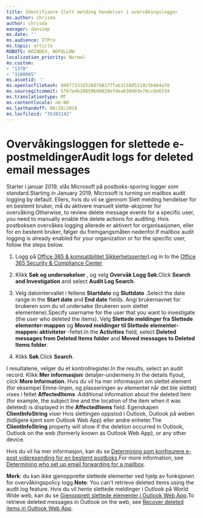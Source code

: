 ```yaml
---
title: Identifisere Slett melding hendelser i overvåkingslogger
ms.author: chrisda
author: chrisda
manager: dansimp
ms.date: ''
ms.audience: ITPro
ms.topic: article
ROBOTS: NOINDEX, NOFOLLOW
localization_priority: Normal
ms.custom:
- "1370"
- "3100005"
ms.assetid: ''
ms.openlocfilehash: 89877331d328d798177fab3150d5219c5b484a70
ms.sourcegitcommit: 5fb7a4b28859690020efdea630d03e70cc0e6334
ms.translationtype: MT
ms.contentlocale: nb-NO
ms.lasthandoff: 06/28/2019
ms.locfileid: "35383142"
---
```

# <a name="audit-logs-for-deleted-email-messages"></a><span data-ttu-id="f92d4-102">Overvåkingsloggen for slettede e-postmeldinger</span><span class="sxs-lookup"><span data-stu-id="f92d4-102">Audit logs for deleted email messages</span></span>

<span data-ttu-id="f92d4-103">Starter i januar 2019, slås Microsoft på postboks-sporing logger som standard.</span><span class="sxs-lookup"><span data-stu-id="f92d4-103">Starting in January 2019, Microsoft is turning on mailbox audit logging by default.</span></span> <span data-ttu-id="f92d4-104">Ellers, hvis du vil se gjennom Slett melding hendelser for en bestemt bruker, må du aktivere manuelt slette-aksjoner for overvåking.</span><span class="sxs-lookup"><span data-stu-id="f92d4-104">Otherwise, to review delete message events for a specific user, you need to manually enable the delete actions for auditing.</span></span> <span data-ttu-id="f92d4-105">Hvis postboksen overvåkes logging allerede er aktivert for organisasjonen, eller for en bestemt bruker, følger du fremgangsmåten nedenfor.</span><span class="sxs-lookup"><span data-stu-id="f92d4-105">If mailbox audit logging is already enabled for your organization or for the specific user, follow the steps below.</span></span>

1. <span data-ttu-id="f92d4-106">Logg på [Office 365 & kompatibilitet Sikkerhetssenter](https://protection.office.com/)</span><span class="sxs-lookup"><span data-stu-id="f92d4-106">Log in to the [Office 365 Security & Compliance Center](https://protection.office.com/)</span></span>

2. <span data-ttu-id="f92d4-107">Klikk **Søk og undersøkelser** , og velg **Overvåk Logg Søk**.</span><span class="sxs-lookup"><span data-stu-id="f92d4-107">Click **Search and Investigation** and select **Audit Log Search**.</span></span>

3. <span data-ttu-id="f92d4-108">Velg datointervallet i feltene **Startdato** og **Sluttdato** .</span><span class="sxs-lookup"><span data-stu-id="f92d4-108">Select the date range in the **Start date** and **End date** fields.</span></span> <span data-ttu-id="f92d4-109">Angi brukernavnet for brukeren som du vil undersøke (brukeren som slettet elementene).</span><span class="sxs-lookup"><span data-stu-id="f92d4-109">Specify username for the user that you want to investigate (the user who deleted the items).</span></span> <span data-ttu-id="f92d4-110">Velg **Slettede meldinger fra Slettede elementer-mappen** og **Moved meldinger til Slettede elementer-mappen**i **aktiviteter** -feltet.</span><span class="sxs-lookup"><span data-stu-id="f92d4-110">In the **Activities** field, select **Deleted messages from Deleted Items folder** and **Moved messages to Deleted Items folder**.</span></span>

4. <span data-ttu-id="f92d4-111">Klikk **Søk**.</span><span class="sxs-lookup"><span data-stu-id="f92d4-111">Click **Search**.</span></span>

<span data-ttu-id="f92d4-112">I resultatene, velger du et kontrollregister.</span><span class="sxs-lookup"><span data-stu-id="f92d4-112">In the results, select an audit record.</span></span> <span data-ttu-id="f92d4-113">Klikk **Mer informasjon**i detaljer-undermeny.</span><span class="sxs-lookup"><span data-stu-id="f92d4-113">In the details flyout, click **More Information**.</span></span> <span data-ttu-id="f92d4-114">Hvis du vil ha mer informasjon om slettet element (for eksempel Emne-linjen, og plasseringen av elementet når det ble slettet) vises i feltet **AffectedItems** .</span><span class="sxs-lookup"><span data-stu-id="f92d4-114">Additional information about the deleted item (for example, the subject line and the location of the item when it was deleted) is displayed in the **AffectedItems** field.</span></span> <span data-ttu-id="f92d4-115">Egenskapen **ClientInfoString** viser Hvis slettingen oppstod i Outlook, Outlook på weben (tidligere kjent som Outlook Web App) eller andre enheter.</span><span class="sxs-lookup"><span data-stu-id="f92d4-115">The **ClientInfoString** property will show if the deletion occurred in Outlook, Outlook on the web (formerly known as Outlook Web App), or any other device.</span></span>

<span data-ttu-id="f92d4-116">Hvis du vil ha mer informasjon, kan du se [Determining som konfigurere e-post videresending for en bestemt postboks](https://docs.microsoft.com/office365/securitycompliance/auditing-troubleshooting-scenarios#determining-if-a-user-deleted-email-items).</span><span class="sxs-lookup"><span data-stu-id="f92d4-116">For more information, see [Determining who set up email forwarding for a mailbox](https://docs.microsoft.com/office365/securitycompliance/auditing-troubleshooting-scenarios#determining-if-a-user-deleted-email-items).</span></span>

<span data-ttu-id="f92d4-117">**Merk**: du kan ikke gjenopprette slettede elementer ved hjelp av funksjonen for overvåkingspolicy logg.</span><span class="sxs-lookup"><span data-stu-id="f92d4-117">**Note**: You can't retrieve deleted items using the audit log feature.</span></span> <span data-ttu-id="f92d4-118">Hvis du vil hente slettede meldinger i Outlook på World Wide web, kan du se [Gjenopprett slettede elementer i Outlook Web App](https://support.office.com/article/C3D8FC15-EEEF-4F1C-81DF-E27964B7EDD4).</span><span class="sxs-lookup"><span data-stu-id="f92d4-118">To retrieve deleted messages in Outlook on the web, see [Recover deleted items in Outlook Web App](https://support.office.com/article/C3D8FC15-EEEF-4F1C-81DF-E27964B7EDD4).</span></span>
